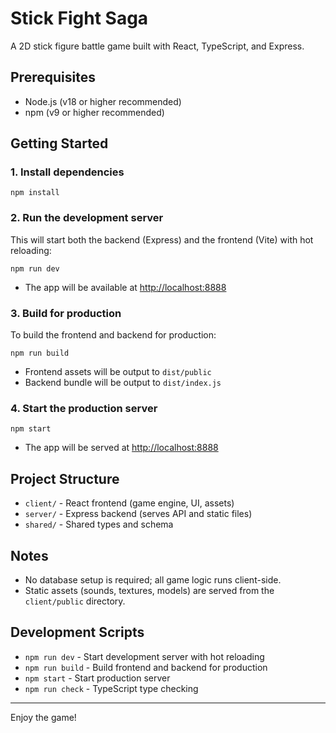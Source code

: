 # Stick Fight Saga

A 2D stick figure battle game built with React, TypeScript, and Express.

## Prerequisites
- Node.js (v18 or higher recommended)
- npm (v9 or higher recommended)

## Getting Started

### 1. Install dependencies

```
npm install
```

### 2. Run the development server

This will start both the backend (Express) and the frontend (Vite) with hot reloading:

```
npm run dev
```

- The app will be available at [http://localhost:8888](http://localhost:8888)

### 3. Build for production

To build the frontend and backend for production:

```
npm run build
```

- Frontend assets will be output to `dist/public`
- Backend bundle will be output to `dist/index.js`

### 4. Start the production server

```
npm start
```

- The app will be served at [http://localhost:8888](http://localhost:8888)

## Project Structure
- `client/` - React frontend (game engine, UI, assets)
- `server/` - Express backend (serves API and static files)
- `shared/` - Shared types and schema

## Notes
- No database setup is required; all game logic runs client-side.
- Static assets (sounds, textures, models) are served from the `client/public` directory.

## Development Scripts
- `npm run dev` - Start development server with hot reloading
- `npm run build` - Build frontend and backend for production
- `npm start` - Start production server
- `npm run check` - TypeScript type checking

---

Enjoy the game! 